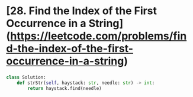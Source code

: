# [28. Find the Index of the First Occurrence in a String] (https://leetcode.com/problems/find-the-index-of-the-first-occurrence-in-a-string)

####
```python
class Solution:
    def strStr(self, haystack: str, needle: str) -> int:
        return haystack.find(needle)
```